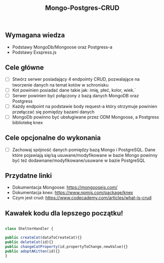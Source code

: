 <h2 align="center">Mongo-Postgres-CRUD</h2>

<br>

## Wymagana wiedza

- Podstawy MongoDb/Mongoose oraz Postgress-a
- Podstawy Exspress.js

## Cele główne
- [ ] Stwórz serwer posiadający 4 endpointy CRUD, pozwalające na tworzenie danych na temat kotów w schronisku
- [ ] Kot powinien posiadać dane takie jak: imię, płeć, kolor, wiek.`
- [ ] Serwer powinien być połączony z bazą danych MongoDB oraz Postgress
- [ ] Każdy endpoint na podstawie body request-a który otrzymuje powinien przełączać się pomiędzy bazami danych
- [ ] MongoDb powinno być ubsługiwane przez ODM Mongoose, a Postgress bibliotekę knex

## Cele opcjonalne do wykonania

* [ ] Zachowaj spójność danych pomiędzy bazą Mongo i PostgreSQL. Dane które pojawiają się/są usuwane/modyfikowane w bazie Mongo powinny być też dodawnane/modyfikowane/usuwane w bazie PostgreSQL

## Przydatne linki
- Dokumentacja Mongoose: https://mongoosejs.com/
- Dokumentacja knex: https://www.npmjs.com/package/knex
- Czym jest crud: https://www.codecademy.com/articles/what-is-crud


## Kawałek kodu dla lepszego początku!

```typescript

class ShelterHandler {

public createCat(dataToCreateCat){}
public deleteCat(id){}
public changeCatProperty(id,propertyToChange,newValue){}
public adoptAKitten(id){}
}



```
